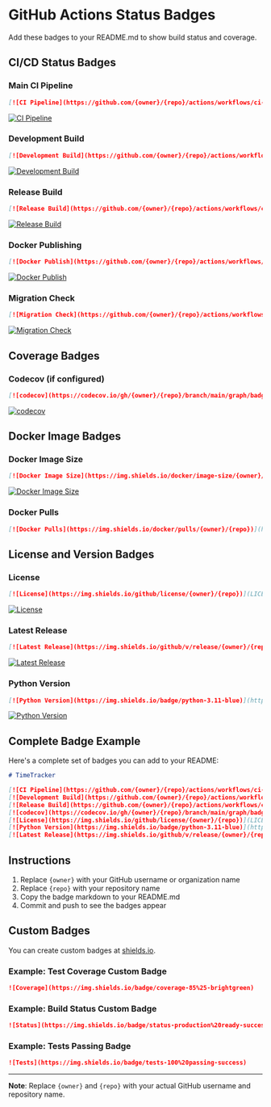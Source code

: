 # GitHub Actions Status Badges

Add these badges to your README.md to show build status and coverage.

## CI/CD Status Badges

### Main CI Pipeline
```markdown
[![CI Pipeline](https://github.com/{owner}/{repo}/actions/workflows/ci-comprehensive.yml/badge.svg)](https://github.com/{owner}/{repo}/actions/workflows/ci-comprehensive.yml)
```

[![CI Pipeline](https://github.com/{owner}/{repo}/actions/workflows/ci-comprehensive.yml/badge.svg)](https://github.com/{owner}/{repo}/actions/workflows/ci-comprehensive.yml)

### Development Build
```markdown
[![Development Build](https://github.com/{owner}/{repo}/actions/workflows/cd-development.yml/badge.svg?branch=develop)](https://github.com/{owner}/{repo}/actions/workflows/cd-development.yml)
```

[![Development Build](https://github.com/{owner}/{repo}/actions/workflows/cd-development.yml/badge.svg?branch=develop)](https://github.com/{owner}/{repo}/actions/workflows/cd-development.yml)

### Release Build
```markdown
[![Release Build](https://github.com/{owner}/{repo}/actions/workflows/cd-release.yml/badge.svg)](https://github.com/{owner}/{repo}/actions/workflows/cd-release.yml)
```

[![Release Build](https://github.com/{owner}/{repo}/actions/workflows/cd-release.yml/badge.svg)](https://github.com/{owner}/{repo}/actions/workflows/cd-release.yml)

### Docker Publishing
```markdown
[![Docker Publish](https://github.com/{owner}/{repo}/actions/workflows/docker-publish.yml/badge.svg)](https://github.com/{owner}/{repo}/actions/workflows/docker-publish.yml)
```

[![Docker Publish](https://github.com/{owner}/{repo}/actions/workflows/docker-publish.yml/badge.svg)](https://github.com/{owner}/{repo}/actions/workflows/docker-publish.yml)

### Migration Check
```markdown
[![Migration Check](https://github.com/{owner}/{repo}/actions/workflows/migration-check.yml/badge.svg)](https://github.com/{owner}/{repo}/actions/workflows/migration-check.yml)
```

[![Migration Check](https://github.com/{owner}/{repo}/actions/workflows/migration-check.yml/badge.svg)](https://github.com/{owner}/{repo}/actions/workflows/migration-check.yml)

## Coverage Badges

### Codecov (if configured)
```markdown
[![codecov](https://codecov.io/gh/{owner}/{repo}/branch/main/graph/badge.svg)](https://codecov.io/gh/{owner}/{repo})
```

[![codecov](https://codecov.io/gh/{owner}/{repo}/branch/main/graph/badge.svg)](https://codecov.io/gh/{owner}/{repo})

## Docker Image Badges

### Docker Image Size
```markdown
[![Docker Image Size](https://img.shields.io/docker/image-size/{owner}/{repo}/latest)](https://github.com/{owner}/{repo}/pkgs/container/{repo})
```

[![Docker Image Size](https://img.shields.io/docker/image-size/{owner}/{repo}/latest)](https://github.com/{owner}/{repo}/pkgs/container/{repo})

### Docker Pulls
```markdown
[![Docker Pulls](https://img.shields.io/docker/pulls/{owner}/{repo})](https://github.com/{owner}/{repo}/pkgs/container/{repo})
```

## License and Version Badges

### License
```markdown
[![License](https://img.shields.io/github/license/{owner}/{repo})](LICENSE)
```

[![License](https://img.shields.io/github/license/{owner}/{repo})](LICENSE)

### Latest Release
```markdown
[![Latest Release](https://img.shields.io/github/v/release/{owner}/{repo})](https://github.com/{owner}/{repo}/releases/latest)
```

[![Latest Release](https://img.shields.io/github/v/release/{owner}/{repo})](https://github.com/{owner}/{repo}/releases/latest)

### Python Version
```markdown
[![Python Version](https://img.shields.io/badge/python-3.11-blue)](https://www.python.org/downloads/)
```

[![Python Version](https://img.shields.io/badge/python-3.11-blue)](https://www.python.org/downloads/)

## Complete Badge Example

Here's a complete set of badges you can add to your README:

```markdown
# TimeTracker

[![CI Pipeline](https://github.com/{owner}/{repo}/actions/workflows/ci-comprehensive.yml/badge.svg)](https://github.com/{owner}/{repo}/actions/workflows/ci-comprehensive.yml)
[![Development Build](https://github.com/{owner}/{repo}/actions/workflows/cd-development.yml/badge.svg?branch=develop)](https://github.com/{owner}/{repo}/actions/workflows/cd-development.yml)
[![Release Build](https://github.com/{owner}/{repo}/actions/workflows/cd-release.yml/badge.svg)](https://github.com/{owner}/{repo}/actions/workflows/cd-release.yml)
[![codecov](https://codecov.io/gh/{owner}/{repo}/branch/main/graph/badge.svg)](https://codecov.io/gh/{owner}/{repo})
[![License](https://img.shields.io/github/license/{owner}/{repo})](LICENSE)
[![Python Version](https://img.shields.io/badge/python-3.11-blue)](https://www.python.org/downloads/)
[![Latest Release](https://img.shields.io/github/v/release/{owner}/{repo})](https://github.com/{owner}/{repo}/releases/latest)
```

## Instructions

1. Replace `{owner}` with your GitHub username or organization name
2. Replace `{repo}` with your repository name
3. Copy the badge markdown to your README.md
4. Commit and push to see the badges appear

## Custom Badges

You can create custom badges at [shields.io](https://shields.io/).

### Example: Test Coverage Custom Badge
```markdown
![Coverage](https://img.shields.io/badge/coverage-85%25-brightgreen)
```

### Example: Build Status Custom Badge
```markdown
![Status](https://img.shields.io/badge/status-production%20ready-success)
```

### Example: Tests Passing Badge
```markdown
![Tests](https://img.shields.io/badge/tests-100%20passing-success)
```

---

**Note**: Replace `{owner}` and `{repo}` with your actual GitHub username and repository name.

